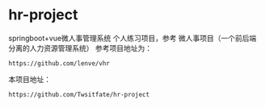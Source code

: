# hr-project
springboot+vue微人事管理系统
个人练习项目，参考 微人事项目（一个前后端分离的人力资源管理系统）
参考项目地址为：
```
https://github.com/lenve/vhr
```
本项目地址：
```
https://github.com/Twsitfate/hr-project
```





